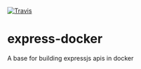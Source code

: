 [![Travis](https://img.shields.io/travis/rust-lang/rust.svg?style=for-the-badge)]()
# express-docker
A base for building expressjs apis in docker
